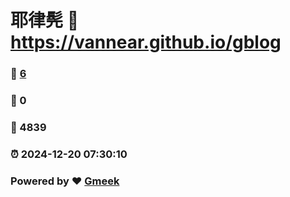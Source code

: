 # 耶律髡 :link: https://vannear.github.io/gblog 
### :page_facing_up: [6](https://vannear.github.io/gblog/tag.html) 
### :speech_balloon: 0 
### :hibiscus: 4839 
### :alarm_clock: 2024-12-20 07:30:10 
### Powered by :heart: [Gmeek](https://github.com/Meekdai/Gmeek)
